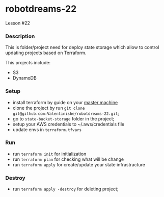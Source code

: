 # robotdreams-22
Lesson #22

### Description
This is folder/project need for deploy state storage which allow to control updating projects based on Terraform.

This projects include:
- S3
- DynamoDB

### Setup
- install terraform by guide on your [master machine](https://developer.hashicorp.com/terraform/tutorials/aws-get-started/install-cli)
- clone the project by run ```git clone git@github.com:Valentinishe/robotdreams-22.git```;
- go to `state-bucket-storage` folder in the project;
- setup your AWS credentials to ~/.aws/credentials file
- update envs in `terraform.tfvars`

### Run
- run `terraform init` for initialization
- run `terraform plan` for checking what will be change
- run `terraform apply` for create/update your state infrastracture

### Destroy
- run ```terraform apply -destroy``` for deleting project;